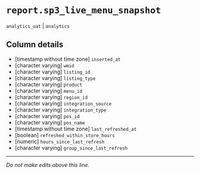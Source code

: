 # `report.sp3_live_menu_snapshot`
`analytics_uat` | `analytics`

## Column details
* [timestamp without time zone] `inserted_at`
* [character varying] `wmid`
* [character varying] `listing_id`
* [character varying] `listing_type`
* [character varying] `product`
* [character varying] `menu_id`
* [character varying] `region_id`
* [character varying] `integration_source`
* [character varying] `integration_type`
* [character varying] `pos_id`
* [character varying] `pos_name`
* [timestamp without time zone] `last_refreshed_at`
* [boolean]   `refreshed_within_store_hours`
* [numeric]   `hours_since_last_refresh`
* [character varying] `group_since_last_refresh`

-------------------------------------------------------------------------------
*Do not make edits above this line.*
